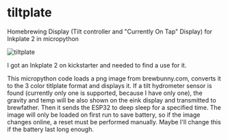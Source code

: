 # tiltplate
Homebrewing Display (Tilt controller and "Currently On Tap" Display) for Inkplate 2 in micropython

![tiltplate](https://github.com/planbnet/tiltplate/assets/111443/90bac03b-4475-40d8-aa26-282c2f200291)

I got an Inkplate 2 on kickstarter and needed to find a use for it.

This micropython code loads a png image from brewbunny.com, converts it to the 3 color titlplate format and displays it. 
If a tilt hydrometer sensor is found (currently only one is supported, because I have only one), the gravity and
temp will be also shown on the eink display and transmitted to brewfather.
Then it sends the ESP32 to deep sleep for a specified time. The image will only be loaded on first run to save battery,
so if the image changes online, a reset must be performed manually. Maybe I'll change this if the battery last long enough.
